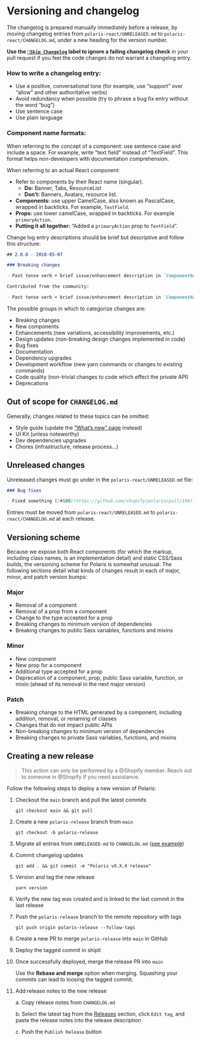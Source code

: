 # Versioning and changelog

The changelog is prepared manually immediately before a release, by moving changelog entries from `polaris-react/UNRELEASED.md` to `polaris-react/CHANGELOG.md`, under a new heading for the version number.

**Use the [`🤖Skip Changelog`](https://github.com/Shopify/polaris/issues?q=is%3Aopen+is%3Aissue+label%3A%22%F0%9F%A4%96Skip+Changelog%22) label to ignore a failing changelog check** in your pull request if you feel the code changes do not warrant a changelog entry.

### How to write a changelog entry:

- Use a positive, conversational tone (for example, use “support” over “allow” and other authoritative verbs)
- Avoid redundancy when possible (try to phrase a bug fix entry without the word “bug”)
- Use sentence case
- Use plain language

### Component name formats:

When referring to the concept of a component: use sentence case and include a space. For example, write “text field” instead of “TextField”. This format helps non-developers with documentation comprehension.

When referring to an actual React component:

- Refer to components by their React name (singular).
  - **Do:** Banner, Tabs, ResourceList
  - **Don’t:** Banners, Avatars, resource list.
- **Components:** use upper CamelCase, also known as PascalCase, wrapped in backticks. For example, `TextField`.
- **Props:** use lower camelCase, wrapped in backticks. For example `primaryAction`.
- **Putting it all together:** “Added a `primaryAction` prop to `TextField`”.

Change log entry descriptions should be brief but descriptive and follow this structure:

```md
## 2.0.0 - 2018-05-07

### Breaking changes

- Past tense verb + brief issue/enhancement description in `ComponentName` ([#100](https://github.com/shopify/polaris/pull/100))

Contributed from the community:

- Past tense verb + brief issue/enhancement description in `ComponentName` ([#100](https://github.com/shopify/polaris/pull/100)) (thanks [@username](https://github.com/username) for the [original issue](issue link)) and/or (thanks [@username](https://github.com/username) for the [pull request](pull request link))
```

The possible groups in which to categorize changes are:

- Breaking changes
- New components
- Enhancements (new variations, accessibility improvements, etc.)
- Design updates (non-breaking design changes implemented in code)
- Bug fixes
- Documentation
- Dependency upgrades
- Development workflow (new yarn commands or changes to existing commands)
- Code quality (non-trivial changes to code which effect the private API)
- Deprecations

## Out of scope for `CHANGELOG.md`

Generally, changes related to these topics can be omitted:

- Style guide (update the [“What’s new” page](https://github.com/Shopify/polaris-styleguide/tree/master/pages/whats-new) instead)
- UI Kit (unless noteworthy)
- Dev dependencies upgrades
- Chores (infrastructure, release process…)

## Unreleased changes

Unreleased changes must go under in the `polaris-react/UNRELEASED.md` file:

```md
### Bug fixes

- Fixed something ([#100](https://github.com/shopify/polaris/pull/100))
```

Entries must be moved from `polaris-react/UNRELEASED.md` to `polaris-react/CHANGELOG.md` at each release.

## Versioning scheme

Because we expose both React components (for which the markup, including class names, is an implementation detail) and static CSS/Sass builds, the versioning scheme for Polaris is somewhat unusual. The following sections detail what kinds of changes result in each of major, minor, and patch version bumps:

### Major

- Removal of a component
- Removal of a prop from a component
- Change to the type accepted for a prop
- Breaking changes to minimum version of dependencies
- Breaking changes to public Sass variables, functions and mixins

### Minor

- New component
- New prop for a component
- Additional type accepted for a prop
- Deprecation of a component, prop, public Sass variable, function, or mixin (ahead of its removal in the next major version)

### Patch

- Breaking change to the HTML generated by a component, including addition, removal, or renaming of classes
- Changes that do not impact public APIs
- Non-breaking changes to minimum version of dependencies
- Breaking changes to private Sass variables, functions, and mixins

## Creating a new release

> This action can only be performed by a @Shopify member. Reach out to someone in @Shopify if you need assistance.

Follow the following steps to deploy a new version of Polaris:

1. Checkout the `main` branch and pull the latest commits

   `git checkout main && git pull`

1. Create a new `polaris-release` branch from `main`

   `git checkout -b polaris-release`

1. Migrate all entries from `UNRELEASED.md` to `CHANGELOG.md` ([see example](https://github.com/Shopify/polaris/pull/5254/files#diff-06572a96a58dc510037d5efa622f9bec8519bc1beab13c9f251e97e657a9d4ed))

1. Commit changelog updates

   `git add . && git commit -m "Polaris vX.X.X release"`

1. Version and tag the new release

   `yarn version`

1. Verify the new tag was created and is linked to the last commit in the last release

1. Push the `polaris-release` branch to the remote repository with tags

   `git push origin polaris-release --follow-tags`

1. Create a new PR to merge `polaris-release` into `main` in GitHub

1. Deploy the tagged commit in shipit

1. Once successfully deployed, merge the release PR into `main`

   Use the **Rebase and merge** option when merging. Squashing your commits can lead to loosing the tagged commit.

1. Add release notes to the new release

   a. Copy release notes from `CHANGELOG.md`

   b. Select the latest tag from the [Releases](https://github.com/Shopify/polaris/releases) section, click `Edit tag`, and paste the release notes into the release description

   c. Push the `Publish Release` button
